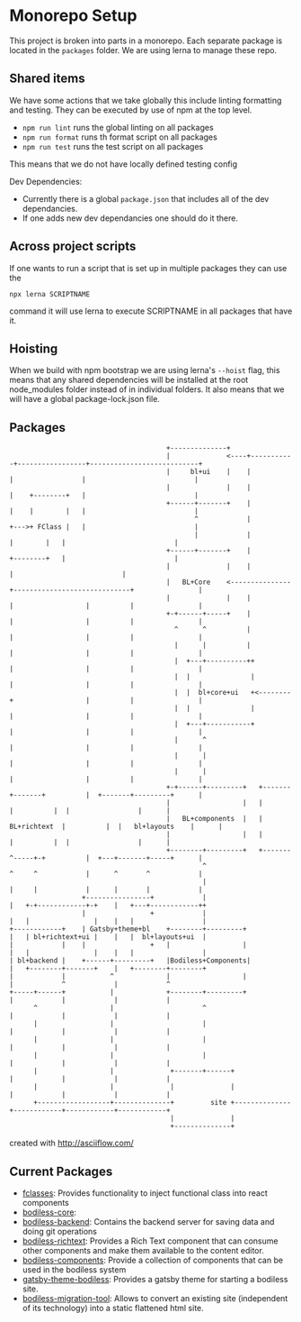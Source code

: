 # Monorepo Setup

This project is broken into parts in a monorepo.  Each separate package is located in the `packages` folder.  We are using lerna to manage these repo.

## Shared items
We have some actions that we take globally this include linting formatting and testing.  They can be executed by use of npm at the top level.

* `npm run lint` runs the global linting on all packages
* `npm run format` runs th format script on all packages
* `npm run test` runs the test script on all packages

This means that we do not have locally defined testing config

Dev Dependencies: 
- Currently there is a global `package.json` that includes all of the dev dependancies.  
- If one adds new dev dependancies one should do it there.

## Across project scripts
If one wants to run a script that is set up in multiple packages they can use the 

```
npx lerna SCRIPTNAME
```
command it will use lerna to execute SCRIPTNAME in all packages that have it.

## Hoisting
When we build with npm bootstrap we are using lerna's `--hoist` flag, this means that any shared dependencies will be installed at the root node_modules folder instead of in individual folders. It also means that we will have a global package-lock.json file.

## Packages
```
                                       +--------------+
                                       |              <----+-----------+-----------------+---------------------------+
                                       |     bl+ui    |    |           |                 |                           |
                                       |              |    |           |    +--------+   |                           |
                                       +------+-------+    |           |    |        |   |                           |
                                              ^            |           +--->+ FClass |   |                           |
                                              |            |                |        |   |                           |
                                       +------+-------+    |                +--------+   |                           |
                                       |              |    |                             |                           |
                                       |   BL+Core    <---------------+-----------------------------+                |
                                       |              |    |          |                  |          |                |
                                       +-+------+-----+    |          |                  |          |                |
                                         ^      ^          |          |                  |          |                |
                                         |      |          |          |                  |          |                |
                                         |  +---+----------++         |                  |          |                |
                                         |  |               |         |                  |          |                |
                                         |  |  bl+core+ui   +<--------+                  |          |                |
                                         |  |               |         |                  |          |                |
                                         |  +---+-----------+         |                  |          |                |
                                         |      ^                     |                  |          |                |
                                         |      |                     |                  |          |                |
                                         |      |                     |                  |          |                |
                                       +-+------+---------+   +-------+-------+          |  +-------+---------+      |
                                       |                  |   |               |          |  |                 |      |
                                       |   BL+components  |   |  BL+richtext  |          |  |   bl+layouts    |      |
                                       |                  |   |               |          |  |                 |      |
                                       +--------+---------+   +-------^-----+-+          |  +---+-------+-----+      |
                                                ^                     ^     ^            |      ^       ^            |
                                                |                     |     |            |      |       |            |
                  +----------------+            |                     |   +-+------------+-+    |   +---+------------++
                  |                +            |                     |   |                |    |   |                 |
+------------+    | Gatsby+theme+bl    +--------+---------+           |   | bl+richtext+ui |    |   |  bl+layouts+ui  |
|            |    |                +   |                  |           |   |                |    |   |                 |
| bl+backend |    +------+---------+   |Bodiless+Components|           |   +--------+-------+    |   +--------+--------+
|            |           ^             |                  |           |            ^            |            ^
+-----+------+           |             +--------+---------+           |            |            |            |
      ^                  |                      ^                     |            |            |            |
      |                  |                      |                     |            |            |            |
      |                  |                      |                     |            |            |            |
      |                  |                      |                     |            |            |            |
      |                  |              +-------+------+              |            |            |            |
      |                  |              |              |              |            |            |            |
      +------------------+--------------+         site +--------------+------------+------------+------------+
                                        |              |
                                        +--------------+

```
created with http://asciiflow.com/
## Current Packages

* [fclasses](https://github.com/johnsonandjohnson/Bodiless-JS/tree/main/packages/fclasses): Provides functionality to inject functional class into react components
* [bodiless-core](https://github.com/johnsonandjohnson/Bodiless-JS/tree/main/packages/bodiless-core): 
* [bodiless-backend](https://github.com/johnsonandjohnson/Bodiless-JS/tree/main/packages/bodiless-backend): Contains the backend server for saving data and doing git operations
* [bodiless-richtext](https://github.com/johnsonandjohnson/Bodiless-JS/tree/main/packages/bodiless-richtext): Provides a Rich Text component that can consume other components and make them available to the content editor.
* [bodiless-components](https://github.com/johnsonandjohnson/Bodiless-JS/tree/main/packages/bodiless-components): Provide a collection of components that can be used in the bodiless system
* [gatsby-theme-bodiless](https://github.com/johnsonandjohnson/Bodiless-JS/tree/main/packages/gatsby-theme-bodiless): Provides a gatsby theme for starting a bodiless site.
* [bodiless-migration-tool](https://github.com/johnsonandjohnson/Bodiless-JS/tree/main/packages/bodiless-migration-tool): Allows to convert an existing site (independent of its technology) into a static flattened html site.
